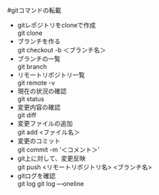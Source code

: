#gitコマンドの転載

- gitレポジトリをcloneで作成  
  git clone <git Url>
- ブランチを作る  
  git checkout -b ＜ブランチ名＞
- ブランチの一覧  
  git branch
- リモートリポジトリ一覧  
  git remote -v
- 現在の状況の確認  
  git status
- 変更内容の確認  
  git diff
- 変更ファイルの追加  
  git add <ファイル名＞
- 変更のコミット  
  git commit -m ‘＜コメント＞’
- git上に対して、変更反映  
  git push <リモートリポジトリ名> <ブランチ名>
- gitログを確認  
  git log
  git log —oneline
